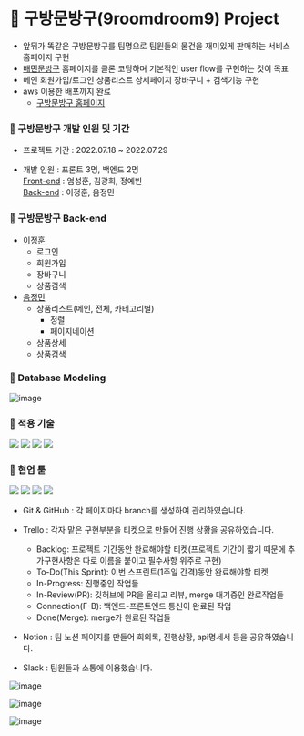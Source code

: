 # 🐥 구방문방구(9roomdroom9) Project

- 앞뒤가 똑같은 구방문방구를 팀명으로 팀원들의 물건을 재미있게 판매하는 서비스 홈페이지 구현
- [배민문방구](https://brandstore.baemin.com/) 홈페이지를 클론 코딩하며 기본적인 user flow를 구현하는 것이 목표
- 메인 회원가입/로그인 상품리스트 상세페이지 장바구니 + 검색기능 구현
- aws 이용한 배포까지 완료
  - [구방문방구 홈페이지](http://44.202.159.187:8000/)

### 🐥 구방문방구 개발 인원 및 기간

- 프로젝트 기간 : 2022.07.18 ~ 2022.07.29

- 개발 인원 : 프론트 3명, 백엔드 2명<br>
[Front-end](https://github.com/wecode-bootcamp-korea/35-1st-9roomdroom9-frontend) : 엄성훈, 김광희, 정예빈<br>
[Back-end](https://github.com/wecode-bootcamp-korea/35-1st-9roomdroom9-backend) : 이정훈, 음정민

### 🐥 구방문방구 Back-end
- [이정훈](https://github.com/fkelfk)
  - 로그인
  - 회원가입
  - 장바구니
  - 상품검색
- [음정민](https://github.com/J-EUM)
  - 상품리스트(메인, 전체, 카테고리별)
    - 정렬
    - 페이지네이션
  - 상품상세
  - 상품검색

### 🐥 Database Modeling

![image](https://user-images.githubusercontent.com/97498663/182018590-ed9a4a30-9a79-475b-b85e-544d536922dd.png)


  
### 🐥 적용 기술

<img src="https://img.shields.io/badge/python-3776AB?style=flat-square&logo=python&logoColor=white"> <img src="https://img.shields.io/badge/django-092E20?style=flat-square&logo=django&logoColor=white"> <img src="https://img.shields.io/badge/MySQL-4479A1?style=flat-square&logo=MySQL&logoColor=white"> <img src="https://img.shields.io/badge/Amazon AWS-232F3E?style=flat-square&logo=Amazon%20AWS&logoColor=white"/>



### 🐥 협업 툴

<img src="https://img.shields.io/badge/trello-0052CC?style=flat-square&logo=trello&logoColor=white"> <img src="https://img.shields.io/badge/slack-4A154B?style=flat-square&logo=slack&logoColor=white">
<img src="https://img.shields.io/badge/github-181717?style=flat-square&logo=github&logoColor=white">
<img src="https://img.shields.io/badge/notion-000000?style=flat-square&logo=notion&logoColor=white">

- Git & GitHub : 각 페이지마다 branch를 생성하여 관리하였습니다.

- Trello : 각자 맡은 구현부분을 티켓으로 만들어 진행 상황을 공유하였습니다.
  - Backlog: 프로젝트 기간동안 완료해야할 티켓(프로젝트 기간이 짧기 때문에 추가구현사항은 따로 이름을 붙이고 필수사항 위주로 구현)
  - To-Do(This Sprint): 이번 스프린트(1주일 간격)동안 완료해야할 티켓
  - In-Progress: 진행중인 작업들
  - In-Review(PR): 깃허브에 PR을 올리고 리뷰, merge 대기중인 완료작업들
  - Connection(F-B): 백엔드-프론트엔드 통신이 완료된 작업
  - Done(Merge): merge가 완료된 작업들
  
- Notion : 팀 노션 페이지를 만들어 회의록, 진행상황, api명세서 등을 공유하였습니다.

- Slack : 팀원들과 소통에 이용했습니다.
  
![image](https://user-images.githubusercontent.com/97498663/182017835-b0f2ec05-9faf-4415-90b7-d51ad7f8fe59.png)




![image](https://user-images.githubusercontent.com/97498663/182017796-2273d423-49fc-4e8e-ae89-5146b25d27c0.png)

![image](https://user-images.githubusercontent.com/97498663/182018151-531dee6a-a204-4b31-9e50-bf368418fcb2.png)

